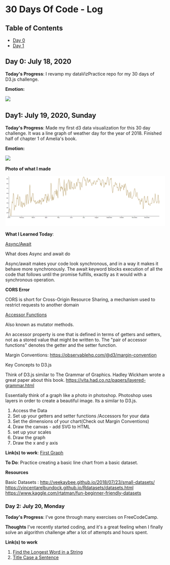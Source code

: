 # 30 Days Of Code - Log

## Table of Contents

- [Day 0](#Day-0)
- [Day 1](#day1-july-19-2020-sunday)

## Day 0: July 18, 2020 


**Today's Progress**: I revamp my dataVizPractice repo for my 30 days of D3.js challenge.

**Emotion:** 

![](https://media.giphy.com/media/Jqzc0G6oQihOkzyCOf/giphy.gif)


## Day1: July 19, 2020, Sunday

**Today's Progress**:  Made my first d3 data visualization for this 30 day challenge. It was a line graph of weather day for the year of 2018. Finished half of chapter 1 of Amelia's book. 

**Emotion:**

![](https://media.giphy.com/media/8UF0EXzsc0Ckg/giphy.gif)

**Photo of what I made**

![](images/weather_data2018.PNG)

**What I Learned Today**: 

[Async/Await](https://developer.mozilla.org/en-US/docs/Learn/JavaScript/Asynchronous/Async_await)

What does Async and await do 

Async/await makes your code look synchronous, and in a way it makes it behave more synchronously. The await keyword blocks execution of all the code that follows until the promise fulfills, exactly as it would with a synchronous operation.

**CORS Error**

CORS is short for Cross-Origin Resource Sharing, a mechanism used to restrict
requests to another domain

[Accessor Functions](https://stackoverflow.com/questions/26330927/what-is-accessor-function)

Also known as mutator methods.

An accessor property is one that is defined in terms of getters and setters, not as a stored value that might be written to. The "pair of accessor functions" denotes the getter and the setter function.

Margin Conventions:
https://observablehq.com/@d3/margin-convention

Key Concepts to D3.js

Think of D3.js similar to The Grammar of Graphics.
Hadley Wickham wrote a great paper about this book. 
https://vita.had.co.nz/papers/layered-grammar.html

Essentially think of a graph like a photo in photoshop.
Photoshop uses layers in order to create a beautiful image.
Its a similar to D3.js. 


1. Access the Data
2. Set up your getters and setter functions /Accessors for your data
3. Set the dimensions of your chart(Check out Margin Conventions)
4. Draw the canvas - add SVG to HTML
5. set up your scales
6. Draw the graph
7. Draw the x and y axis


**Link(s) to work**: [First Graph](./Day1)

**To Do**:
Practice creating a basic line chart from a basic dataset.

**Resources**

Basic Datasets : 
http://veekaybee.github.io/2018/07/23/small-datasets/
https://vincentarelbundock.github.io/Rdatasets/datasets.html
https://www.kaggle.com/rtatman/fun-beginner-friendly-datasets




### Day 2: July 20, Monday

**Today's Progress**: I've gone through many exercises on FreeCodeCamp.

**Thoughts** I've recently started coding, and it's a great feeling when I finally solve an algorithm challenge after a lot of attempts and hours spent.

**Link(s) to work**
1. [Find the Longest Word in a String](https://www.freecodecamp.com/challenges/find-the-longest-word-in-a-string)
2. [Title Case a Sentence](https://www.freecodecamp.com/challenges/title-case-a-sentence)